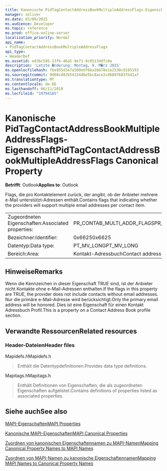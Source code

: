 ```yaml
---
title: Kanonische PidTagContactAddressBookMultipleAddressFlags-Eigenschaft
manager: soliver
ms.date: 03/09/2015
ms.audience: Developer
ms.topic: reference
ms.prod: office-online-server
localization_priority: Normal
api_name:
- PidTagContactAddressBookMultipleAddressFlags
api_type:
- HeaderDef
ms.assetid: ed3bc585-13f6-46a5-9e71-9c8513ddfc0a
description: 'Letzte �nderung: Montag, 9. M�rz 2015'
ms.openlocfilehash: fbe955d3e7a509edf6ba10678e1e2538c9185193
ms.sourcegitcommit: 9d60cd82b5413446e5bc8ace2cd689f683fb41a7
ms.translationtype: MT
ms.contentlocale: de-DE
ms.lasthandoff: 06/11/2018
ms.locfileid: "19794185"
---
```

# <a name="pidtagcontactaddressbookmultipleaddressflags-canonical-property"></a><span data-ttu-id="a4a47-103">Kanonische PidTagContactAddressBookMultipleAddressFlags-Eigenschaft</span><span class="sxs-lookup"><span data-stu-id="a4a47-103">PidTagContactAddressBookMultipleAddressFlags Canonical Property</span></span>

  
  
<span data-ttu-id="a4a47-104">**Betrifft**: Outlook</span><span class="sxs-lookup"><span data-stu-id="a4a47-104">**Applies to**: Outlook</span></span> 
  
<span data-ttu-id="a4a47-105">Flags, die pro Kontaktelement zurück, der angibt, ob der Anbieter mehrere e-Mail unterstützt-Adressen enthält.</span><span class="sxs-lookup"><span data-stu-id="a4a47-105">Contains flags that indicating whether the providers will support multiple email addresses per contact item.</span></span>
  
|||
|:-----|:-----|
|<span data-ttu-id="a4a47-106">Zugeordneten Eigenschaften:</span><span class="sxs-lookup"><span data-stu-id="a4a47-106">Associated properties:</span></span>  <br/> |<span data-ttu-id="a4a47-107">PR_CONTAB_MULTI_ADDR_FLAGS</span><span class="sxs-lookup"><span data-stu-id="a4a47-107">PR_CONTAB_MULTI_ADDR_FLAGS</span></span>  <br/> |
|<span data-ttu-id="a4a47-108">Bezeichner:</span><span class="sxs-lookup"><span data-stu-id="a4a47-108">Identifier:</span></span>  <br/> |<span data-ttu-id="a4a47-109">0x6625</span><span class="sxs-lookup"><span data-stu-id="a4a47-109">0x6625</span></span>  <br/> |
|<span data-ttu-id="a4a47-110">Datentyp:</span><span class="sxs-lookup"><span data-stu-id="a4a47-110">Data type:</span></span>  <br/> |<span data-ttu-id="a4a47-111">PT_MV_LONG</span><span class="sxs-lookup"><span data-stu-id="a4a47-111">PT_MV_LONG</span></span>  <br/> |
|<span data-ttu-id="a4a47-112">Bereich:</span><span class="sxs-lookup"><span data-stu-id="a4a47-112">Area:</span></span>  <br/> |<span data-ttu-id="a4a47-113">Kontakt-Adressbuch</span><span class="sxs-lookup"><span data-stu-id="a4a47-113">Contact address book</span></span>  <br/> |
   
## <a name="remarks"></a><span data-ttu-id="a4a47-114">Hinweise</span><span class="sxs-lookup"><span data-stu-id="a4a47-114">Remarks</span></span>

<span data-ttu-id="a4a47-115">Wenn die Kennzeichen in dieser Eigenschaft TRUE sind, ist der Anbieter nicht Kontakte ohne e-Mail-Adressen enthalten.</span><span class="sxs-lookup"><span data-stu-id="a4a47-115">If the flags in this property are TRUE, the provider does not include contacts without email addresses.</span></span> <span data-ttu-id="a4a47-116">Nur die primäre e-Mail-Adresse wird berücksichtigt.</span><span class="sxs-lookup"><span data-stu-id="a4a47-116">Only the primary email address will be honored.</span></span> <span data-ttu-id="a4a47-117">Dies ist eine Eigenschaft für einen Kontakt Adressbuch Profil.</span><span class="sxs-lookup"><span data-stu-id="a4a47-117">This is a property on a Contact Address Book profile section.</span></span>
  
## <a name="related-resources"></a><span data-ttu-id="a4a47-118">Verwandte Ressourcen</span><span class="sxs-lookup"><span data-stu-id="a4a47-118">Related resources</span></span>

### <a name="header-files"></a><span data-ttu-id="a4a47-119">Header-Dateien</span><span class="sxs-lookup"><span data-stu-id="a4a47-119">Header files</span></span>

<span data-ttu-id="a4a47-120">Mapidefs.h</span><span class="sxs-lookup"><span data-stu-id="a4a47-120">Mapidefs.h</span></span>
  
> <span data-ttu-id="a4a47-121">Enthält die Datentypdefinitionen.</span><span class="sxs-lookup"><span data-stu-id="a4a47-121">Provides data type definitions.</span></span>
    
<span data-ttu-id="a4a47-122">Mapitags.h</span><span class="sxs-lookup"><span data-stu-id="a4a47-122">Mapitags.h</span></span>
  
> <span data-ttu-id="a4a47-123">Enthält Definitionen von Eigenschaften, die als zugeordneten Eigenschaften aufgelistet.</span><span class="sxs-lookup"><span data-stu-id="a4a47-123">Contains definitions of properties listed as associated properties.</span></span>
    
## <a name="see-also"></a><span data-ttu-id="a4a47-124">Siehe auch</span><span class="sxs-lookup"><span data-stu-id="a4a47-124">See also</span></span>



[<span data-ttu-id="a4a47-125">MAPI-Eigenschaften</span><span class="sxs-lookup"><span data-stu-id="a4a47-125">MAPI Properties</span></span>](mapi-properties.md)
  
[<span data-ttu-id="a4a47-126">Kanonische MAPI-Eigenschaften</span><span class="sxs-lookup"><span data-stu-id="a4a47-126">MAPI Canonical Properties</span></span>](mapi-canonical-properties.md)
  
[<span data-ttu-id="a4a47-127">Zuordnen von kanonischen Eigenschaftennamen zu MAPI-Namen</span><span class="sxs-lookup"><span data-stu-id="a4a47-127">Mapping Canonical Property Names to MAPI Names</span></span>](mapping-canonical-property-names-to-mapi-names.md)
  
[<span data-ttu-id="a4a47-128">Zuordnen von MAPI-Namen zu kanonische Eigenschaftennamen</span><span class="sxs-lookup"><span data-stu-id="a4a47-128">Mapping MAPI Names to Canonical Property Names</span></span>](mapping-mapi-names-to-canonical-property-names.md)

